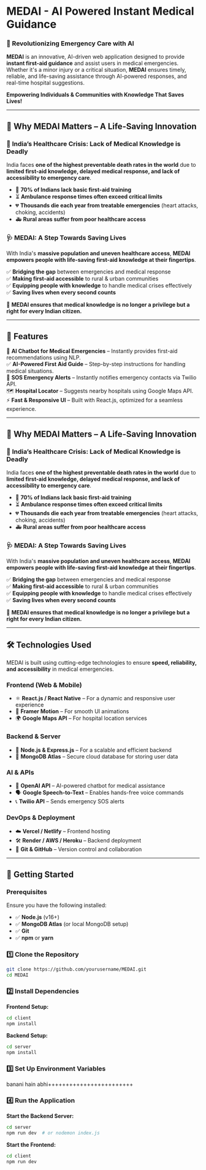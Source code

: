 # MEDAI - AI Powered Instant Medical Guidance

###  🏥 Revolutionizing Emergency Care with AI
**MEDAI** is an innovative, AI-driven web application designed to provide **instant first-aid guidance** and assist users in medical emergencies. Whether it's a minor injury or a critical situation, **MEDAI** ensures timely, reliable, and life-saving assistance through AI-powered responses, and real-time hospital suggestions.

**Empowering Individuals & Communities with Knowledge That Saves Lives!**  

---

## 🌟 Why MEDAI Matters – A Life-Saving Innovation 

### 🚨 **India’s Healthcare Crisis: Lack of Medical Knowledge is Deadly**  
India faces **one of the highest preventable death rates in the world** due to **limited first-aid knowledge, delayed medical response, and lack of accessibility to emergency care**.  

- 🏥 **70% of Indians lack basic first-aid training**  
- ⏳ **Ambulance response times often exceed critical limits**  
- 💔 **Thousands die each year from treatable emergencies** (heart attacks, choking, accidents)  
- 🚑 **Rural areas suffer from poor healthcare access**  

### 🩺 **MEDAI: A Step Towards Saving Lives**  
With India's **massive population and uneven healthcare access**, **MEDAI empowers people with life-saving first-aid knowledge at their fingertips**.  

✅ **Bridging the gap** between emergencies and medical response  
✅ **Making first-aid accessible** to rural & urban communities  
✅ **Equipping people with knowledge** to handle medical crises effectively  
✅ **Saving lives when every second counts**  

🌟 **MEDAI ensures that medical knowledge is no longer a privilege but a right for every Indian citizen.**  

---
## 🌟 Features

🤖 **AI Chatbot for Medical Emergencies** – Instantly provides first-aid recommendations using NLP.  
✅ **AI-Powered First Aid Guide** – Step-by-step instructions for handling medical situations.  
🚨 **SOS Emergency Alerts** – Instantly notifies emergency contacts via Twilio API.  
🗺️ **Hospital Locator** – Suggests nearby hospitals using Google Maps API.  
⚡ **Fast & Responsive UI** – Built with React.js, optimized for a seamless experience.  

---

## 🌟 Why MEDAI Matters – A Life-Saving Innovation 

### 🚨 **India’s Healthcare Crisis: Lack of Medical Knowledge is Deadly**  
India faces **one of the highest preventable death rates in the world** due to **limited first-aid knowledge, delayed medical response, and lack of accessibility to emergency care**.  

- 🏥 **70% of Indians lack basic first-aid training**  
- ⏳ **Ambulance response times often exceed critical limits**  
- 💔 **Thousands die each year from treatable emergencies** (heart attacks, choking, accidents)  
- 🚑 **Rural areas suffer from poor healthcare access**  

### 🩺 **MEDAI: A Step Towards Saving Lives**  
With India's **massive population and uneven healthcare access**, **MEDAI empowers people with life-saving first-aid knowledge at their fingertips**.  

✅ **Bridging the gap** between emergencies and medical response  
✅ **Making first-aid accessible** to rural & urban communities  
✅ **Equipping people with knowledge** to handle medical crises effectively  
✅ **Saving lives when every second counts**  

🌟 **MEDAI ensures that medical knowledge is no longer a privilege but a right for every Indian citizen.**  

---
## 🛠️ Technologies Used  

MEDAI is built using cutting-edge technologies to ensure **speed, reliability, and accessibility** in medical emergencies.  

### **Frontend (Web & Mobile)**  
- ⚛️ **React.js / React Native** – For a dynamic and responsive user experience  
- 🎨 **Framer Motion** – For smooth UI animations  
- 🌍 **Google Maps API** – For hospital location services  

### **Backend & Server**  
- 🚀 **Node.js & Express.js** – For a scalable and efficient backend  
- 💾 **MongoDB Atlas** – Secure cloud database for storing user data  

### **AI & APIs**  
- 🧠 **OpenAI API** – AI-powered chatbot for medical assistance  
- 🗣️ **Google Speech-to-Text** – Enables hands-free voice commands  
- 📞 **Twilio API** – Sends emergency SOS alerts  

### **DevOps & Deployment**  
- ☁️ **Vercel / Netlify** – Frontend hosting  
- 🛠️ **Render / AWS / Heroku** – Backend deployment  
- 🔧 **Git & GitHub** – Version control and collaboration  

---

##  🚀 Getting Started
### **Prerequisites**
Ensure you have the following installed:
- ✅ **Node.js** (v16+)
- ✅ **MongoDB Atlas** (or local MongoDB setup)
- ✅ **Git**
- ✅ **npm** or **yarn**

### **1️⃣ Clone the Repository**
```bash
git clone https://github.com/yourusername/MEDAI.git
cd MEDAI
```
### **2️⃣ Install Dependencies**
**Frontend Setup:**
```bash
cd client
npm install
```
**Backend Setup:**
```bash
cd server
npm install
```
### **3️⃣ Set Up Environment Variables**
banani hain abhi++++++++++++++++++++++++
### **4️⃣ Run the Application**
**Start the Backend Server:**
```bash
cd server
npm run dev  # or nodemon index.js
```
**Start the Frontend:**
```bash
cd client
npm run dev
```











